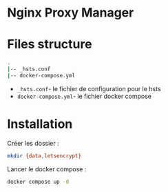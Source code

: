 # Nginx Proxy Manager

# Files structure 

```bash
.
|-- _hsts.conf
|-- docker-compose.yml
```
- `_hsts.conf`- le fichier de configuration pour le hsts
- `docker-compose.yml`- le fichier docker compose

# Installation

Créer les dossier :
```bash
mkdir {data,letsencrypt}
```

Lancer le docker compose :
```bash
docker compose up -d
```